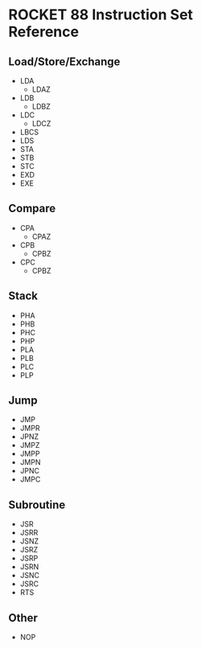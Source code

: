 # ROCKET 88 Instruction Set Reference

## Load/Store/Exchange
* LDA
   * LDAZ
* LDB
   * LDBZ
* LDC
   * LDCZ
* LBCS
* LDS
* STA
* STB
* STC
* EXD
* EXE

## Compare
* CPA
   * CPAZ
* CPB
   * CPBZ
* CPC
   * CPBZ

## Stack
* PHA
* PHB
* PHC
* PHP
* PLA
* PLB
* PLC
* PLP

## Jump
* JMP
* JMPR
* JPNZ
* JMPZ
* JMPP
* JMPN
* JPNC
* JMPC

## Subroutine
* JSR
* JSRR
* JSNZ
* JSRZ
* JSRP
* JSRN
* JSNC
* JSRC
* RTS



## Other
* NOP
